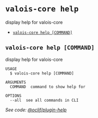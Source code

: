 # `valois-core help`

display help for valois-core

- [`valois-core help [COMMAND]`](#valois-core-help-command)

## `valois-core help [COMMAND]`

display help for valois-core

```
USAGE
  $ valois-core help [COMMAND]

ARGUMENTS
  COMMAND  command to show help for

OPTIONS
  --all  see all commands in CLI
```

_See code: [@oclif/plugin-help](https://github.com/oclif/plugin-help/blob/v3.1.0/src/commands/help.ts)_

